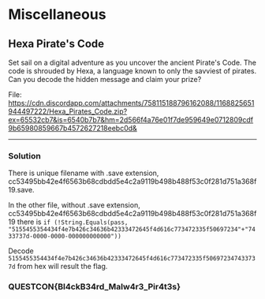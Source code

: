 # Miscellaneous

## Hexa Pirate's Code

Set sail on a digital adventure as you uncover the ancient Pirate's Code. The code is shrouded by Hexa, a language known to only the savviest of pirates. Can you decode the hidden message and claim your prize?

File: https://cdn.discordapp.com/attachments/758115188796162088/1168825651944497222/Hexa_Pirates_Code.zip?ex=65532cb7&is=6540b7b7&hm=2d566f4a76e01f7de959649e0712809cdf9b65980859667b4572627218eebc0d&

---

### Solution

There is unique filename with .save extension, cc53495bb42e4f6563b68cdbdd5e4c2a9119b498b488f53c0f281d751a368f19.save.

In the other file, without .save extension, cc53495bb42e4f6563b68cdbdd5e4c2a9119b498b488f53c0f281d751a368f19 there is `if (!String.Equals(pass, "5155455354434f4e7b426c34636b42333472645f4d616c773472335f50697234"+"7433737d-0000-0000-000000000000"))`

Decode `5155455354434f4e7b426c34636b42333472645f4d616c773472335f506972347433737d` from hex will result the flag.


### QUESTCON{Bl4ckB34rd_Malw4r3_Pir4t3s}
